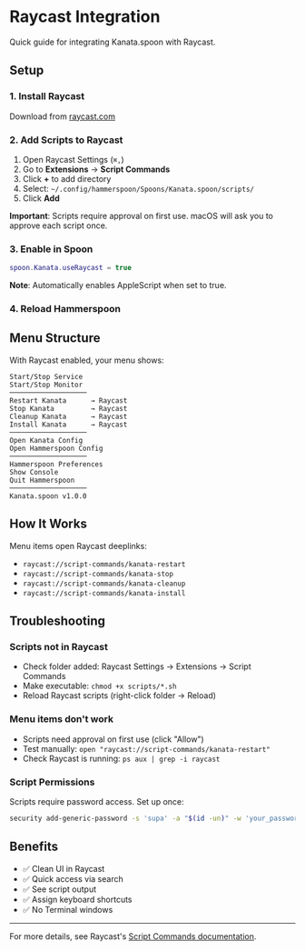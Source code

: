 # Raycast Integration

Quick guide for integrating Kanata.spoon with Raycast.

## Setup

### 1. Install Raycast

Download from [raycast.com](https://www.raycast.com/)

### 2. Add Scripts to Raycast

1. Open Raycast Settings (`⌘,`)
2. Go to **Extensions** → **Script Commands**
3. Click **+** to add directory
4. Select: `~/.config/hammerspoon/Spoons/Kanata.spoon/scripts/`
5. Click **Add**

**Important**: Scripts require approval on first use. macOS will ask you to approve each script once.

### 3. Enable in Spoon

```lua
spoon.Kanata.useRaycast = true
```

**Note**: Automatically enables AppleScript when set to true.

### 4. Reload Hammerspoon

## Menu Structure

With Raycast enabled, your menu shows:

```
Start/Stop Service
Start/Stop Monitor
───────────────────
Restart Kanata      → Raycast
Stop Kanata         → Raycast
Cleanup Kanata      → Raycast
Install Kanata      → Raycast
───────────────────
Open Kanata Config
Open Hammerspoon Config
───────────────────
Hammerspoon Preferences
Show Console
Quit Hammerspoon
───────────────────
Kanata.spoon v1.0.0
```

## How It Works

Menu items open Raycast deeplinks:
- `raycast://script-commands/kanata-restart`
- `raycast://script-commands/kanata-stop`
- `raycast://script-commands/kanata-cleanup`
- `raycast://script-commands/kanata-install`

## Troubleshooting

### Scripts not in Raycast
- Check folder added: Raycast Settings → Extensions → Script Commands
- Make executable: `chmod +x scripts/*.sh`
- Reload Raycast scripts (right-click folder → Reload)

### Menu items don't work
- Scripts need approval on first use (click "Allow")
- Test manually: `open "raycast://script-commands/kanata-restart"`
- Check Raycast is running: `ps aux | grep -i raycast`

### Script Permissions

Scripts require password access. Set up once:

```bash
security add-generic-password -s 'supa' -a "$(id -un)" -w 'your_password'
```

## Benefits

- ✅ Clean UI in Raycast
- ✅ Quick access via search
- ✅ See script output
- ✅ Assign keyboard shortcuts
- ✅ No Terminal windows

---

For more details, see Raycast's [Script Commands documentation](https://github.com/raycast/script-commands).
